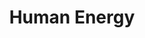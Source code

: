 ---
pid: ch837
title: Human Energy
location_transcription: Closed Power Plant
coordinates: "[-75.164296991784, 39.952218509927]"
zipcode: '77019'
gen_neighborhood: 
neighborhood: 
outside_phl: 'Houston TX '
age: '29'
age_range: 20-29
instagram: 
image_file_name: ch_837.jpg
proposal_transcription: |-
  -Look at the one in Austin, TX as inspiration
  -Science exhibits on Energy inside the power plant
topic: Technology
topic_summary: '0'
type: Museum
keywords_other: 
credit: Joey Barnica
image_labels: |-
  City Power
  1850
  Tacos
  Craft Beer
twitter: 
facebook: 
permalink: "/monuments/ch837/"
layout: item-page
---